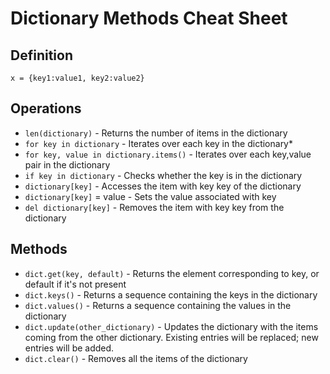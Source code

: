 
<h1>Dictionary Methods Cheat Sheet </h1>

<h2>Definition</h2>

`x = {key1:value1, key2:value2}`

<h2>Operations</h2>

* `len(dictionary)` - Returns the number of items in the dictionary
* `for key in dictionary` - Iterates over each key in the dictionary* 
* `for key, value in dictionary.items()` - Iterates over each key,value pair in the dictionary
* `if key in dictionary` - Checks whether the key is in the dictionary
* `dictionary[key]` - Accesses the item with key key of the dictionary
* `dictionary[key]` = value - Sets the value associated with key
* `del dictionary[key]` - Removes the item with key key from the dictionary

<h2>Methods</h2>

* `dict.get(key, default)` - Returns the element corresponding to key, or default if it's not present
* `dict.keys()` - Returns a sequence containing the keys in the dictionary
* `dict.values()` - Returns a sequence containing the values in the dictionary
* `dict.update(other_dictionary)` - Updates the dictionary with the items coming from the other dictionary. Existing entries will be replaced; new entries will be added.
* `dict.clear()` - Removes all the items of the dictionary
